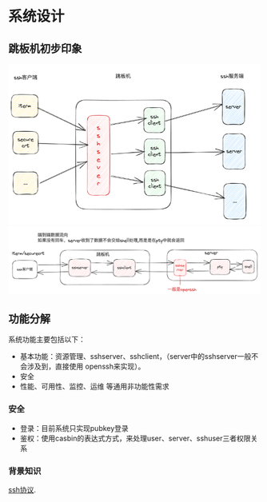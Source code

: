 # 系统设计


## 跳板机初步印象
![img.png](../imgs/basic.png)
![img.png](../imgs/dataflow.png)

## 功能分解
系统功能主要包括以下：
* 基本功能：资源管理、sshserver、sshclient，（server中的sshserver一般不会涉及到，直接使用
openssh来实现）。
* 安全
* 性能、可用性、监控、运维 等通用非功能性需求

### 安全
* 登录：目前系统只实现pubkey登录
* 鉴权：使用casbin的表达式方式，来处理user、server、sshuser三者权限关系


### 背景知识
[ssh协议](doc/mds/SSHPROT.md).
